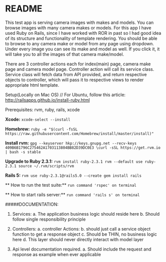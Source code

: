# README

This test app is serving camera images with makes and models. You can browse images with many camera makes or models.
For this app I have used Ruby on Rails, since I have worked with ROR in past so I had good idea of its structure and functionality of template rendering. You should be able to browse to any camera make or model from any page using dropdown. Under every image you can see its make and model as well. If you click it, it will take you to all the images of that camera make/model.

There are 3 controller actions each for index(main) page, camera make page and camera model page. Controller action will call its service class. Service class will fetch data from API provided, and return respective objects to controller, which will pass it to respective views to render appropriate html template.

Setup(Locally on Mac OS) // For Ubuntu, follow this article: http://railsapps.github.io/install-ruby.html

Prerequisites: rvm, ruby, rails, xcode

**Xcode:**
	`xcode-select --install`

**Homebrew:**
	`ruby -e "$(curl -fsSL https://raw.githubusercontent.com/Homebrew/install/master/install)"`

**Install rvm:**
	`gpg --keyserver hkp://keys.gnupg.net --recv-keys 409B6B1796C275462A1703113804BB82D39DC0E3
	\curl -sSL https://get.rvm.io | bash -s stable`

**Upgrade to Ruby 2.3.1:**
	`rvm install ruby-2.3.1
	rvm --default use ruby-2.3.1
	source ~/.rvm/scripts/rvm`

**Rails 5:**
	`rvm use ruby-2.3.1@rails5.0 --create
	gem install rails`


** How to run the test suite:**
	`run command 'rspec' on terminal`

** How to start rails server:**
	`run command 'rails s' on terminal`


#####DOCUMENTATION:
1. Services:
	a. The application business logic should reside here
	b. Should follow single responsibility principle

2. Controllers:
	a. controller Actions:
	b. should just call a service object function to get a response object
	c. Should be THIN, no business logic here
	d. This layer should never directly interact with model layer

3. Api level documentation required.
	a. Should include the request and response as example when ever applicable